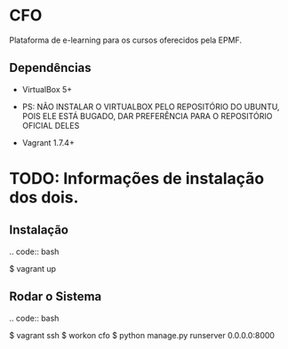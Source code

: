 CFO
=============

Plataforma de e-learning para os cursos oferecidos pela EPMF.

Dependências
------------

* VirtualBox 5+

 * PS: NÃO INSTALAR O VIRTUALBOX PELO REPOSITÓRIO DO UBUNTU, POIS ELE ESTÁ BUGADO,
   DAR PREFERÊNCIA PARA O REPOSITÓRIO OFICIAL DELES

* Vagrant 1.7.4+

# TODO: Informações de instalação dos dois.


Instalação
----------

.. code:: bash

   $ vagrant up

Rodar o Sistema
---------------

.. code:: bash

   $ vagrant ssh
   <vagrant-machine> $ workon cfo
   <vagrant-machine> $ python manage.py runserver 0.0.0.0:8000
